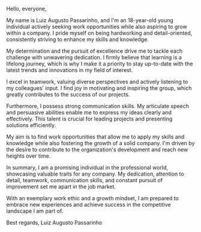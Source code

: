 Hello, everyone,

My name is Luiz Augusto Passarinho, and I'm an 18-year-old young individual actively seeking work opportunities while also aspiring to grow within a company. I pride myself on being hardworking and detail-oriented, consistently striving to enhance my skills and knowledge.

My determination and the pursuit of excellence drive me to tackle each challenge with unwavering dedication. I firmly believe that learning is a lifelong journey, which is why I make it a priority to stay up-to-date with the latest trends and innovations in my field of interest.

I excel in teamwork, valuing diverse perspectives and actively listening to my colleagues' input. I find joy in motivating and inspiring the group, which greatly contributes to the success of our projects.

Furthermore, I possess strong communication skills. My articulate speech and persuasive abilities enable me to express my ideas clearly and effectively. This talent is crucial for leading projects and presenting solutions efficiently.

My aim is to find work opportunities that allow me to apply my skills and knowledge while also fostering the growth of a solid company. I'm driven by the desire to contribute to the organization's development and reach new heights over time.

In summary, I am a promising individual in the professional world, showcasing valuable traits for any company. My dedication, attention to detail, teamwork, communication skills, and constant pursuit of improvement set me apart in the job market.

With an exemplary work ethic and a growth mindset, I am prepared to embrace new experiences and achieve success in the competitive landscape I am part of.

Best regards,
Luiz Augusto Passarinho
